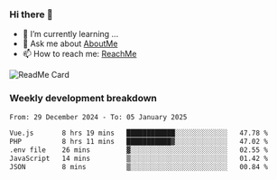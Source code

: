 ### Hi there 👋

- 🌱 I’m currently learning ...
- 💬 Ask me about [AboutMe](https://www.itzcy.com/about)
- 📫 How to reach me: [ReachMe](https://www.itzcy.com/about)

![ReadMe Card](https://github-readme-stats-ten-gilt.vercel.app/api?username=SuperChenYun&show_icons=true&title_color=fff&icon_color=79ff97&text_color=9f9f9f&bg_color=151515&hide_border=true)

### Weekly development breakdown
<!--START_SECTION:waka-->

```txt
From: 29 December 2024 - To: 05 January 2025

Vue.js       8 hrs 19 mins   ████████████░░░░░░░░░░░░░   47.78 %
PHP          8 hrs 11 mins   ███████████▓░░░░░░░░░░░░░   47.02 %
.env file    26 mins         ▓░░░░░░░░░░░░░░░░░░░░░░░░   02.55 %
JavaScript   14 mins         ▒░░░░░░░░░░░░░░░░░░░░░░░░   01.42 %
JSON         8 mins          ▒░░░░░░░░░░░░░░░░░░░░░░░░   00.84 %
```

<!--END_SECTION:waka-->
